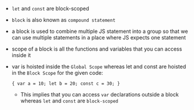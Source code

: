 - `let` and `const` are block-scoped
- `block` is also known as `compound statement`
- a block is used to combine multiple JS statement into a group so that we can use multiple statements in a place where JS expects one statement
- scope of a block is all the functions and variables that you can access inside it
- var is hoisted inside the `Global Scope` whereas let and const are hoisted in the `Block Scope` for the given code:

  `{
    var a = 10;
    let b = 20;
    const c = 30;
  }`
  
  - This implies that you can access `var` declarations outside a block whereas `let` and `const` are `block-scoped`

